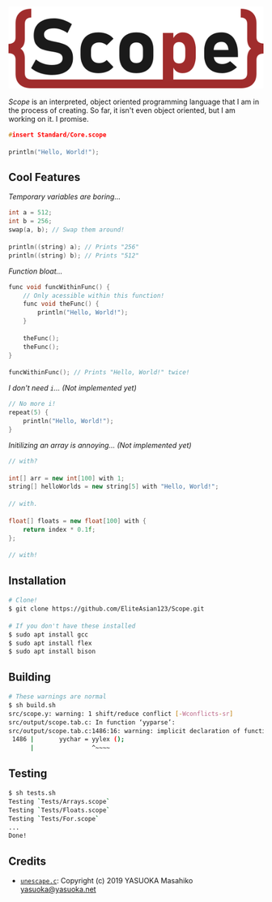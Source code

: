 ![Scope Logo](logo.svg)

*Scope* is an interpreted, object oriented programming language that I am in the process of creating. So far, it isn't even object oriented, but I am working on it. I promise.

```cpp
#insert Standard/Core.scope

println("Hello, World!");
```

## Cool Features

*Temporary variables are boring...*
```cpp
int a = 512;
int b = 256;
swap(a, b); // Swap them around!

println((string) a); // Prints "256"
println((string) b); // Prints "512"
```

*Function bloat...*
```cpp
func void funcWithinFunc() {
    // Only acessible within this function!
    func void theFunc() {
        println("Hello, World!");
    }
    
    theFunc();
    theFunc();
}

funcWithinFunc(); // Prints "Hello, World!" twice!
```

*I don't need `i`... (Not implemented yet)*
```cpp
// No more i!
repeat(5) {
    println("Hello, World!");
}
```

*Initilizing an array is annoying... (Not implemented yet)*

```cpp
// with?

int[] arr = new int[100] with 1;
string[] helloWorlds = new string[5] with "Hello, World!";

// with.

float[] floats = new float[100] with {
    return index * 0.1f;
};

// with!
```

## Installation

```bash
# Clone!
$ git clone https://github.com/EliteAsian123/Scope.git

# If you don't have these installed
$ sudo apt install gcc
$ sudo apt install flex
$ sudo apt install bison
```

## Building

```bash
# These warnings are normal
$ sh build.sh
src/scope.y: warning: 1 shift/reduce conflict [-Wconflicts-sr]
src/output/scope.tab.c: In function ‘yyparse’:
src/output/scope.tab.c:1486:16: warning: implicit declaration of function ‘yylex’ [-Wimplicit-function-declaration]
 1486 |       yychar = yylex ();
      |                ^~~~~
```

## Testing

```bash
$ sh tests.sh
Testing `Tests/Arrays.scope`
Testing `Tests/Floats.scope`
Testing `Tests/For.scope`
...
Done!
```


## Credits

- [`unescape.c`](https://github.com/yasuoka/unescape/blob/master/unescape.c): Copyright (c) 2019 YASUOKA Masahiko <yasuoka@yasuoka.net>


